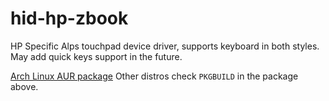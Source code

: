 # hid-hp-zbook
HP Specific Alps touchpad device driver, supports keyboard in both styles. May add quick keys support in the future.

[Arch Linux AUR package](https://aur.archlinux.org/packages/hid-hp-zbook-dkms-git/)
Other distros check `PKGBUILD` in the package above.
